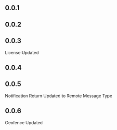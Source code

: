 ## 0.0.1
## 0.0.2
## 0.0.3
License Updated
## 0.0.4
## 0.0.5
Notification Return Updated to Remote Message Type
## 0.0.6
Geofence Updated
